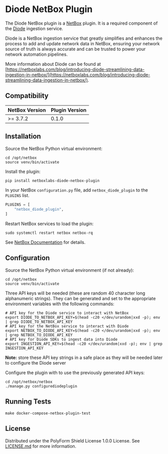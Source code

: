 # Diode NetBox Plugin

The Diode NetBox plugin is a [NetBox](https://netboxlabs.com/oss/netbox/) plugin. It is a required component of the [Diode](https://github.com/netboxlabs/diode) ingestion service.

Diode is a NetBox ingestion service that greatly simplifies and enhances the process to add and update network data
in NetBox, ensuring your network source of truth is always accurate and can be trusted to power your network automation
pipelines.

More information about Diode can be found
at [https://netboxlabs.com/blog/introducing-diode-streamlining-data-ingestion-in-netbox/](https://netboxlabs.com/blog/introducing-diode-streamlining-data-ingestion-in-netbox/).

## Compatibility

| NetBox Version | Plugin Version |
|----------------|----------------|
|   >= 3.7.2     |      0.1.0     |

## Installation

Source the NetBox Python virtual environment:

```shell
cd /opt/netbox
source venv/bin/activate
```

Install the plugin:

```bash
pip install netboxlabs-diode-netbox-plugin
```

In your NetBox `configuration.py` file, add `netbox_diode_plugin` to the `PLUGINS` list.

```python
PLUGINS = [
    "netbox_diode_plugin",
]
```

Restart NetBox services to load the plugin:

```
sudo systemctl restart netbox netbox-rq
```

See [NetBox Documentation](https://netboxlabs.com/docs/netbox/en/stable/plugins/#installing-plugins) for details.

## Configuration

Source the NetBox Python virtual environment (if not already):

```shell
cd /opt/netbox
source venv/bin/activate
```

Three API keys will be needed (these are random 40 character long alphanumeric strings). They can be generated and set to the appropriate environment variables with the following commands:

```shell
# API key for the Diode service to interact with NetBox
export DIODE_TO_NETBOX_API_KEY=$(head -c20 </dev/urandom|xxd -p); env | grep DIODE_TO_NETBOX_API_KEY
# API key for the NetBox service to interact with Diode
export NETBOX_TO_DIODE_API_KEY=$(head -c20 </dev/urandom|xxd -p); env | grep NETBOX_TO_DIODE_API_KEY
# API key for Diode SDKs to ingest data into Diode
export INGESTION_API_KEY=$(head -c20 </dev/urandom|xxd -p); env | grep INGESTION_API_KEY
```

**Note:** store these API key strings in a safe place as they will be needed later to configure the Diode server

Configure the plugin with to use the previously generated API keys:

```shell
cd /opt/netbox/netbox
./manage.py configurediodeplugin
```

## Running Tests

```shell
make docker-compose-netbox-plugin-test
```

## License

Distributed under the PolyForm Shield License 1.0.0 License. See [LICENSE.md](./LICENSE.md) for more information.
